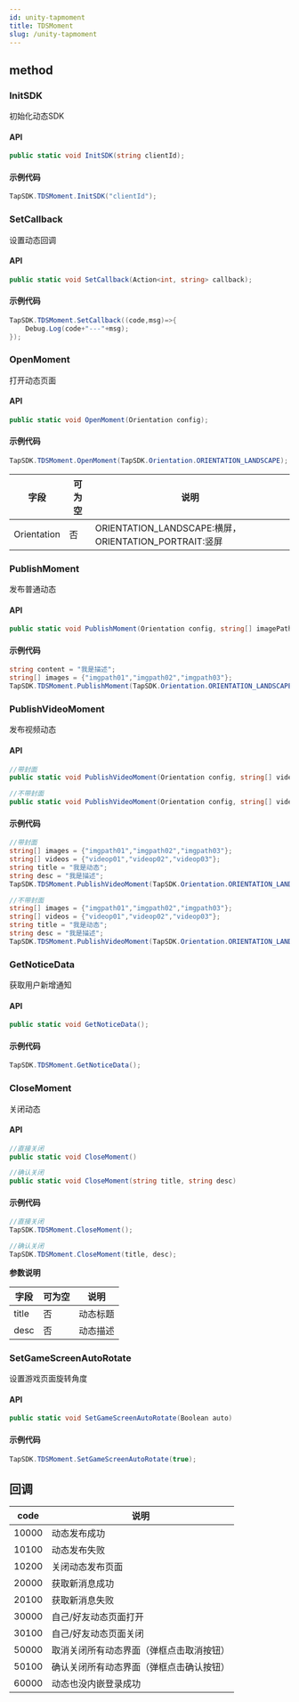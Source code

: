```yaml
---
id: unity-tapmoment
title: TDSMoment
slug: /unity-tapmoment
---
```

## method


### InitSDK
初始化动态SDK

#### API

```c#
public static void InitSDK(string clientId);
```

#### 示例代码

```c#
TapSDK.TDSMoment.InitSDK("clientId");
```

### SetCallback
设置动态回调

#### API

```c#
public static void SetCallback(Action<int, string> callback);
```

#### 示例代码

```c#
TapSDK.TDSMoment.SetCallback((code,msg)=>{
    Debug.Log(code+"---"+msg);
});
```

<!-- ### SetLoginToken
设置登录信息

#### API

```c#
public static void SetLoginToken(string accessToken);
```

#### 示例代码

```c#
TapSDK.TDSLogin.GetCurrentAccessToken((token)=>{
    TapSDK.TDSMoment.SetLoginToken(token.toJSON());
});
``` -->

### OpenMoment
打开动态页面

#### API

```c#
public static void OpenMoment(Orientation config);
```

#### 示例代码

```c#
TapSDK.TDSMoment.OpenMoment(TapSDK.Orientation.ORIENTATION_LANDSCAPE);
```

| 字段     | 可为空 | 说明                                                   |
| ------ | --- | ---------------------------------------------------- |
| Orientation | 否   |ORIENTATION_LANDSCAPE:横屏，ORIENTATION_PORTRAIT:竖屏 |

### PublishMoment
发布普通动态

#### API

```c#
public static void PublishMoment(Orientation config, string[] imagePaths, string content);
```

#### 示例代码

```c#
string content = "我是描述";
string[] images = {"imgpath01","imgpath02","imgpath03"};
TapSDK.TDSMoment.PublishMoment(TapSDK.Orientation.ORIENTATION_LANDSCAPE, images, content);
```

### PublishVideoMoment
发布视频动态

#### API

```c#
//带封面
public static void PublishVideoMoment(Orientation config, string[] videoPaths, string[] imagePaths, string title, string desc)

//不带封面
public static void PublishVideoMoment(Orientation config, string[] videoPaths, string title, string desc)
```

#### 示例代码

```c#
//带封面
string[] images = {"imgpath01","imgpath02","imgpath03"};
string[] videos = {"videop01","videop02","videop03"};
string title = "我是动态";
string desc = "我是描述";
TapSDK.TDSMoment.PublishVideoMoment(TapSDK.Orientation.ORIENTATION_LANDSCAPE, videos,images,title,desc);

//不带封面
string[] images = {"imgpath01","imgpath02","imgpath03"};
string[] videos = {"videop01","videop02","videop03"};
string title = "我是动态";
string desc = "我是描述";
TapSDK.TDSMoment.PublishVideoMoment(TapSDK.Orientation.ORIENTATION_LANDSCAPE, videos,title,desc);
```

### GetNoticeData
获取用户新增通知

#### API

```c#
public static void GetNoticeData();
```

#### 示例代码

```c#
TapSDK.TDSMoment.GetNoticeData();
```

### CloseMoment
关闭动态

#### API

```c#
//直接关闭
public static void CloseMoment()

//确认关闭
public static void CloseMoment(string title, string desc)
```

#### 示例代码

```c#
//直接关闭
TapSDK.TDSMoment.CloseMoment();

//确认关闭
TapSDK.TDSMoment.CloseMoment(title, desc);
```

**参数说明**

| 字段      | 可为空 | 说明   |
| ------- | --- | ---- |
| title   | 否   | 动态标题 |
| desc | 否   | 动态描述 |

### SetGameScreenAutoRotate
设置游戏页面旋转角度

#### API

```c#
public static void SetGameScreenAutoRotate(Boolean auto)
```

#### 示例代码

```c#
TapSDK.TDSMoment.SetGameScreenAutoRotate(true);
```

## 回调
| code | 说明       |
| --- | -------- |
| 10000   | 动态发布成功     |
| 10100   | 动态发布失败     |
| 10200   | 关闭动态发布页面     |
| 20000   | 获取新消息成功 |
| 20100   | 获取新消息失败 |
| 30000   | 自己/好友动态页面打开 |
| 30100   | 自己/好友动态页面关闭 |
| 50000   | 取消关闭所有动态界面（弹框点击取消按钮） |
| 50100   | 确认关闭所有动态界面（弹框点击确认按钮） |
| 60000   | 动态也没内嵌登录成功 |
